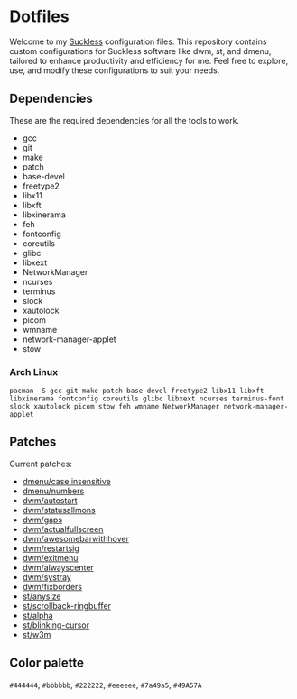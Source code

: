 # Dotfiles

Welcome to my [Suckless](https://suckless.org/) configuration files. This repository contains custom configurations for Suckless software like dwm, st, and dmenu, tailored to enhance productivity and efficiency for me. Feel free to explore, use, and modify these configurations to suit your needs.

## Dependencies

These are the required dependencies for all the tools to work.
- gcc
- git
- make
- patch
- base-devel
- freetype2
- libx11
- libxft
- libxinerama
- feh
- fontconfig
- coreutils
- glibc
- libxext
- NetworkManager
- ncurses
- terminus
- slock
- xautolock
- picom
- wmname
- network-manager-applet
- stow

### Arch Linux
```
pacman -S gcc git make patch base-devel freetype2 libx11 libxft libxinerama fontconfig coreutils glibc libxext ncurses terminus-font slock xautolock picom stow feh wmname NetworkManager network-manager-applet
```
## Patches

Current patches:
- [dmenu/case insensitive](https://tools.suckless.org/dmenu/patches/case-insensitive/)
- [dmenu/numbers](https://tools.suckless.org/dmenu/patches/numbers/)
- [dwm/autostart](https://dwm.suckless.org/patches/autostart/)
- [dwm/statusallmons](https://dwm.suckless.org/patches/statusallmons/)
- [dwm/gaps](https://dwm.suckless.org/patches/gaps/)
- [dwm/actualfullscreen](https://dwm.suckless.org/patches/actualfullscreen/)
- [dwm/awesomebarwithhover](https://dwm.suckless.org/patches/awesomebar/)
- [dwm/restartsig](https://dwm.suckless.org/patches/restartsig/)
- [dwm/exitmenu](https://dwm.suckless.org/patches/exitmenu/)
- [dwm/alwayscenter](https://dwm.suckless.org/patches/alwayscenter/)
- [dwm/systray](https://dwm.suckless.org/patches/systray/)
- [dwm/fixborders](https://dwm.suckless.org/patches/alpha/)
- [st/anysize](https://st.suckless.org/patches/anysize/)
- [st/scrollback-ringbuffer](https://st.suckless.org/patches/scrollback/)
- [st/alpha](https://st.suckless.org/patches/alpha/)
- [st/blinking-cursor](https://st.suckless.org/patches/blinking_cursor/)
- [st/w3m](https://st.suckless.org/patches/w3m/)


## Color palette

`#444444`, `#bbbbbb`, `#222222`, `#eeeeee`, `#7a49a5`, `#49A57A`

